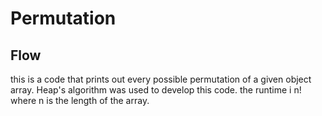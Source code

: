 # Permutation 
## Flow
this is a code that prints out every possible permutation of a given object array. Heap's algorithm was used to develop this code. the runtime i n! where n is the length of the array. 
